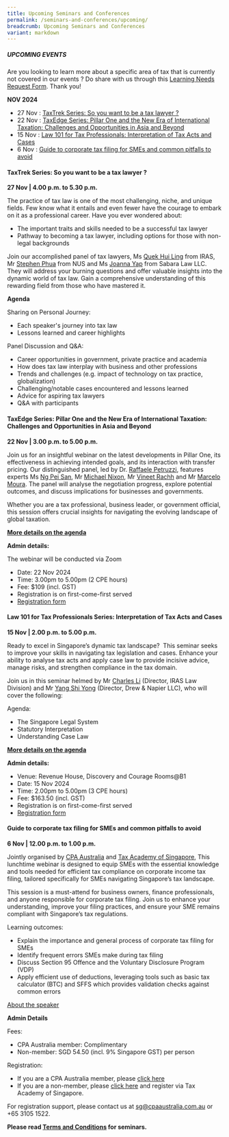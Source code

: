 ```yaml
---
title: Upcoming Seminars and Conferences
permalink: /seminars-and-conferences/upcoming/
breadcrumb: Upcoming Seminars and Conferences
variant: markdown
---
```

##### **UPCOMING EVENTS**
Are you looking to learn more about a specific area of tax that is currently not covered in our events ? 
Do share with us through this [Learning Needs Request Form](https://form.gov.sg/5d2c51283703d80011e52615). Thank you!

**NOV 2024**
* 27 Nov :  [TaxTrek Series: So you want to be a tax lawyer ?](#27nov-ta-id)
* 22 Nov :  [TaxEdge Series: Pillar One and the New Era of International Taxation: Challenges and Opportunities in Asia and Beyond](#22nov-ta-id)
* 15 Nov : [Law 101 for Tax Professionals: Interpretation of Tax Acts and Cases](#15nov-ta-id)
* 6 Nov : [Guide to corporate tax filing for SMEs and common pitfalls to avoid](#6nov-ta-id)


<a id="27nov-ta-id"></a>
#### **TaxTrek Series: So you want to be a tax lawyer ?**<br>
**27 Nov | 4.00 p.m. to 5.30 p.m.**

The practice of tax law is one of the most challenging, niche, and unique fields. Few know what it entails and even fewer have the courage to embark on it as a professional career. Have you ever wondered about:

*   The important traits and skills needed to be a successful tax lawyer
*   Pathway to becoming a tax lawyer, including options for those with non-legal backgrounds

Join our accomplished panel of tax lawyers, Ms [Quek Hui Ling](https://www.linkedin.com/in/hui-ling-quek-033900186/) from IRAS, Mr [Stephen Phua](https://www.linkedin.com/in/stephen-phua-6a806038/) from NUS and Ms [Joanna Yap](https://www.linkedin.com/in/joanna-yap-61304450/) from Sabara Law LLC. They will address your burning questions and offer valuable insights into the dynamic world of tax law. Gain a comprehensive understanding of this rewarding field from those who have mastered it.

**Agenda**

Sharing on Personal Journey:
* Each speaker's journey into tax law
* Lessons learned and career highlights

Panel Discussion and Q&amp;A:
* Career opportunities in government, private practice and academia
* How does tax law interplay with business and other professions
* Trends and challenges (e.g. impact of technology on tax practice, globalization)
* Challenging/notable cases encountered and lessons learned
* Advice for aspiring tax lawyers
* Q&amp;A with participants



<a id="22nov-ta-id"></a>
#### **TaxEdge Series: Pillar One and the New Era of International Taxation: Challenges and Opportunities in Asia and Beyond**<br>
**22 Nov | 3.00 p.m. to 5.00 p.m.**

Join us for an insightful webinar on the latest developments in Pillar One, its effectiveness in achieving intended goals, and its interaction with transfer pricing. Our distinguished panel, led by Dr. [Raffaele Petruzzi](https://www.linkedin.com/in/raffaelepetruzzi/), features experts Ms [Ng Pei San](https://www.linkedin.com/in/pei-san-ng-868104279/), Mr [Michael Nixon](https://www.linkedin.com/in/michael-nixon-911b05a/), Mr [Vineet Rachh](https://www.linkedin.com/in/vineet-rachh-08037616b/) and Mr [Marcelo Moura](https://www.linkedin.com/in/marcelo-h-b-moura-5b367b113/). The panel will analyse the negotiation progress, explore potential outcomes, and discuss implications for businesses and governments.

Whether you are a tax professional, business leader, or government official, this session offers crucial insights for navigating the evolving landscape of global taxation.

[**More details on the agenda**](/files/pillar1webinar_website.pdf)

**Admin details:**

The webinar will be conducted via Zoom
* Date: 22 Nov 2024
* Time: 3.00pm to 5.00pm (2 CPE hours)
* Fee: $109 (incl. GST)
* Registration is on first-come-first served
* [Registration form](https://form.gov.sg/66e96c45a99e80f464751bbf)


<a id="15nov-ta-id"></a>
#### **Law 101 for Tax Professionals Series: Interpretation of Tax Acts and Cases**<br>
**15 Nov | 2.00 p.m. to 5.00 p.m.**

Ready to excel in Singapore’s dynamic tax landscape?&nbsp; This seminar seeks to improve your skills in navigating tax legislation and cases. Enhance your ability to analyse tax acts and apply case law to provide incisive advice, manage risks, and strengthen compliance in the tax domain.

Join us in this seminar helmed by Mr [Charles Li](https://www.linkedin.com/in/charles-l-03884718/) (Director, IRAS Law Division) and Mr [Yang Shi Yong](https://www.linkedin.com/in/shi-yong-yang-ab1b1ab9/) (Director, Drew &amp; Napier LLC), who will cover the following:

Agenda:
* The Singapore Legal System
* Statutory Interpretation
* Understanding Case Law

[**More details on the agenda**](/files/caselawflyer_agenda_website_final.pdf)

**Admin details:**
*   Venue: Revenue House, Discovery and Courage Rooms@B1
*   Date: 15 Nov 2024
*   Time: 2.00pm to 5.00pm (3 CPE hours)
*   Fee: $163.50 (incl. GST)
*   Registration is on first-come-first served
* [Registration form](https://form.gov.sg/670647f9ed8325a173a3ab61)


<a id="6nov-ta-id"></a>
#### **Guide to corporate tax filing for SMEs and common pitfalls to avoid**<br>
**6 Nov | 12.00 p.m. to 1.00 p.m.**

Jointly organised by [CPA Australia](https://www.linkedin.com/school/cpaaustralia/) and [Tax Academy of Singapore](https://www.linkedin.com/company/tax-academy-of-singapore/), This lunchtime webinar is designed to equip SMEs with the essential knowledge and tools needed for efficient tax compliance on corporate income tax filing, tailored specifically for SMEs navigating Singapore’s tax landscape.

This session is a must-attend for business owners, finance professionals, and anyone responsible for corporate tax filing. Join us to enhance your understanding, improve your filing practices, and ensure your SME remains compliant with Singapore’s tax regulations.

Learning outcomes:

* Explain the importance and general process of corporate tax filing for SMEs
* Identify frequent errors SMEs make during tax filing
* Discuss Section 95 Offence and the Voluntary Disclosure Program (VDP)
* Apply efficient use of deductions, leveraging tools such as basic tax calculator (BTC) and SFFS which provides validation checks against common errors

[About the speaker](https://events.cpaaustralia.com.au/event/e4003d68-ddc2-475c-bf2b-2280e63f7dae/summary)

**Admin Details**

Fees:
* CPA Australia member: Complimentary
* Non-member: SGD 54.50 (incl. 9% Singapore GST) per person

Registration:
* If you are a CPA Australia member, please [click here](https://myidentity.cpaaustralia.com.au/app/cpaaustralia_cventflex_1/exkx3lg6votAQYe6b3l6/sso/saml?e=e4003d68-ddc2-475c-bf2b-2280e63f7dae&amp;RelayState=https%3A%2F%2Fevents.cpaaustralia.com.au%2Fevent%2Fe4003d68-ddc2-475c-bf2b-2280e63f7dae%2Fregister)
* If you are a non-member, please&nbsp;[click here](https://form.gov.sg/66e14f35b62d99456c1bdb82)&nbsp;and register via Tax Academy of Singapore.

For registration support, please contact us at&nbsp;[sg@cpaaustralia.com.au](mailto:sg@cpaaustralia.com.au)&nbsp;or +65 3105 1522.




**Please read [Terms and Conditions](https://production-iras-tax-academy.netlify.com/executive-tax-programmes/terms-and-conditions/) for seminars.**